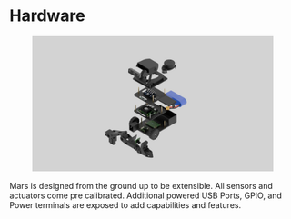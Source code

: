 # Hardware



<figure><img src="../.gitbook/assets/WhatsApp Image 2025-08-25 at 18.31.10_03af1f65.jpg" alt=""><figcaption></figcaption></figure>

Mars is designed from the ground up to be extensible. All sensors and actuators come pre calibrated. Additional powered USB Ports, GPIO, and Power terminals are exposed to add capabilities and features.

